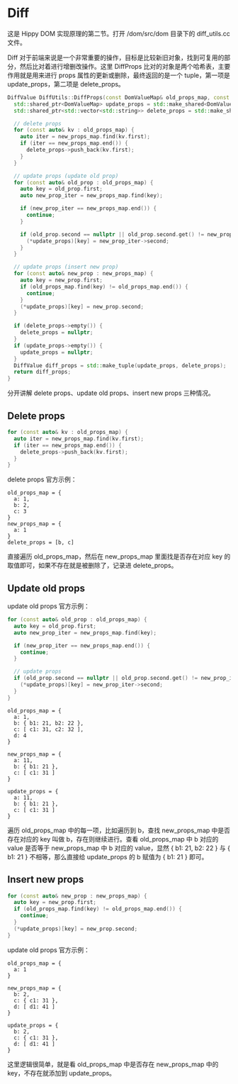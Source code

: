 # Diff

这是 Hippy DOM 实现原理的第二节。打开 /dom/src/dom 目录下的 diff_utils.cc 文件。

Diff 对于前端来说是一个非常重要的操作，目标是比较新旧对象，找到可复用的部分，然后比对着进行增删改操作。这里 DiffProps 比对的对象是两个哈希表，主要作用就是用来进行 props 属性的更新或删除，最终返回的是一个 tuple，第一项是 update_props，第二项是 delete_props。

```cpp
DiffValue DiffUtils::DiffProps(const DomValueMap& old_props_map, const DomValueMap& new_props_map) {
  std::shared_ptr<DomValueMap> update_props = std::make_shared<DomValueMap>();
  std::shared_ptr<std::vector<std::string>> delete_props = std::make_shared<std::vector<std::string>>();

  // delete props
  for (const auto& kv : old_props_map) {
    auto iter = new_props_map.find(kv.first);
    if (iter == new_props_map.end()) {
      delete_props->push_back(kv.first);
    }
  }

  // update props (update old prop)
  for (const auto& old_prop : old_props_map) {
    auto key = old_prop.first;
    auto new_prop_iter = new_props_map.find(key);

    if (new_prop_iter == new_props_map.end()) {
      continue;
    }

    if (old_prop.second == nullptr || old_prop.second.get() != new_prop_iter->second.get()) {
      (*update_props)[key] = new_prop_iter->second;
    }
  }

  // update props (insert new prop)
  for (const auto& new_prop : new_props_map) {
    auto key = new_prop.first;
    if (old_props_map.find(key) != old_props_map.end()) {
      continue;
    }
    (*update_props)[key] = new_prop.second;
  }

  if (delete_props->empty()) {
    delete_props = nullptr;
  }
  if (update_props->empty()) {
    update_props = nullptr;
  }
  DiffValue diff_props = std::make_tuple(update_props, delete_props);
  return diff_props;
}
```

分开讲解 delete props、update old props、insert new props 三种情况。

## Delete props

```cpp
for (const auto& kv : old_props_map) {
  auto iter = new_props_map.find(kv.first);
  if (iter == new_props_map.end()) {
    delete_props->push_back(kv.first);
  }
}
```

delete props 官方示例：

```
old_props_map = { 
  a: 1, 
  b: 2, 
  c: 3 
}
new_props_map = { 
  a: 1 
}
delete_props = [b, c]
```

直接遍历 old_props_map，然后在 new_props_map 里面找是否存在对应 key 的取值即可，如果不存在就是被删除了，记录进 delete_props。

## Update old props

update old props 官方示例：

```cpp
for (const auto& old_prop : old_props_map) {
  auto key = old_prop.first;
  auto new_prop_iter = new_props_map.find(key);

  if (new_prop_iter == new_props_map.end()) {
    continue;
  }

  // update props
  if (old_prop.second == nullptr || old_prop.second.get() != new_prop_iter->second.get()) {
    (*update_props)[key] = new_prop_iter->second;
  }
}
```

```
old_props_map = {
  a: 1,
  b: { b1: 21, b2: 22 },
  c: [ c1: 31, c2: 32 ],
  d: 4
}

new_props_map = {
  a: 11,
  b: { b1: 21 },
  c: [ c1: 31 ]
}

update_props = {
  a: 11,
  b: { b1: 21 },
  c: [ c1: 31 ]
}
```

遍历 old_props_map 中的每一项，比如遍历到 b，查找 new_props_map 中是否存在对应的 key 叫做 b，存在则继续进行。查看 old_props_map 中 b 对应的 value 是否等于 new_props_map 中 b 对应的 value，显然 { b1: 21, b2: 22 } 与 { b1: 21 } 不相等，那么直接给 update_props 的 b 赋值为 { b1: 21 } 即可。

## Insert new props

```cpp
for (const auto& new_prop : new_props_map) {
  auto key = new_prop.first;
  if (old_props_map.find(key) != old_props_map.end()) {
    continue;
  }
  (*update_props)[key] = new_prop.second;
}
```

update old props 官方示例：

```
old_props_map = {
  a: 1
}

new_props_map = {
  b: 2,
  c: { c1: 31 },
  d: [ d1: 41 ]
}

update_props = {
  b: 2,
  c: { c1: 31 },
  d: [ d1: 41 ]
}
```

这里逻辑很简单，就是看 old_props_map 中是否存在 new_props_map 中的 key，不存在就添加到 update_props。
